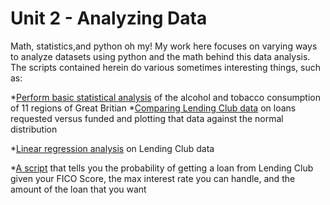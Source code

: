# Unit 2 - Analyzing Data #
Math, statistics,and python oh my! My work here focuses on varying ways to analyze datasets using python and the math behind this data analysis. The scripts contained herein do various sometimes interesting things, such as: 

*<a href="https://github.com/yorktronic/data_science/blob/master/thinkful/Unit2/probability_statistics/">Perform basic statistical analysis</a> of the alcohol and tobacco consumption of 11 regions of Great Britian
*<a href="https://github.com/yorktronic/data_science/tree/master/thinkful/Unit2/univariate_analysis/lending_club_challenge">Comparing Lending Club data</a> on loans requested versus funded and plotting that data against the normal distribution

*<a href="https://github.com/yorktronic/data_science/tree/master/thinkful/Unit2/linear_regression_and_correlation">Linear regression analysis</a> on Lending Club data

*<a href="https://github.com/yorktronic/data_science/tree/master/thinkful/Unit2/logistic_regression">A script</a> that tells you the probability of getting a loan from Lending Club given your FICO Score, the max interest rate you can handle, and the amount of the loan that you want